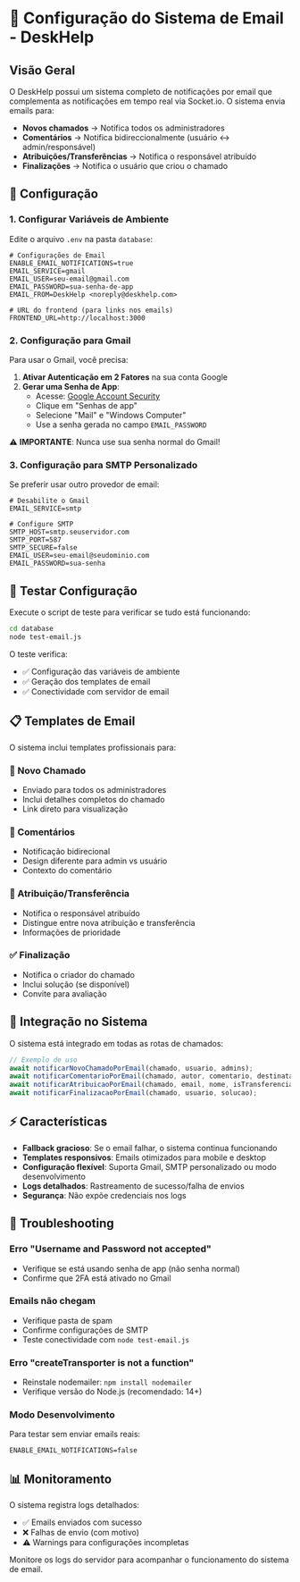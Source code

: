 # 📧 Configuração do Sistema de Email - DeskHelp

## Visão Geral

O DeskHelp possui um sistema completo de notificações por email que complementa as notificações em tempo real via Socket.io. O sistema envia emails para:

- **Novos chamados** → Notifica todos os administradores
- **Comentários** → Notifica bidireccionalmente (usuário ↔ admin/responsável)
- **Atribuições/Transferências** → Notifica o responsável atribuído
- **Finalizações** → Notifica o usuário que criou o chamado

## 🔧 Configuração

### 1. Configurar Variáveis de Ambiente

Edite o arquivo `.env` na pasta `database`:

```env
# Configurações de Email
ENABLE_EMAIL_NOTIFICATIONS=true
EMAIL_SERVICE=gmail
EMAIL_USER=seu-email@gmail.com
EMAIL_PASSWORD=sua-senha-de-app
EMAIL_FROM=DeskHelp <noreply@deskhelp.com>

# URL do frontend (para links nos emails)
FRONTEND_URL=http://localhost:3000
```

### 2. Configuração para Gmail

Para usar o Gmail, você precisa:

1. **Ativar Autenticação em 2 Fatores** na sua conta Google
2. **Gerar uma Senha de App**:
   - Acesse: [Google Account Security](https://myaccount.google.com/security)
   - Clique em "Senhas de app"
   - Selecione "Mail" e "Windows Computer"
   - Use a senha gerada no campo `EMAIL_PASSWORD`

⚠️ **IMPORTANTE**: Nunca use sua senha normal do Gmail!

### 3. Configuração para SMTP Personalizado

Se preferir usar outro provedor de email:

```env
# Desabilite o Gmail
EMAIL_SERVICE=smtp

# Configure SMTP
SMTP_HOST=smtp.seuservidor.com
SMTP_PORT=587
SMTP_SECURE=false
EMAIL_USER=seu-email@seudominio.com
EMAIL_PASSWORD=sua-senha
```

## 🧪 Testar Configuração

Execute o script de teste para verificar se tudo está funcionando:

```bash
cd database
node test-email.js
```

O teste verifica:
- ✅ Configuração das variáveis de ambiente
- ✅ Geração dos templates de email
- ✅ Conectividade com servidor de email

## 📋 Templates de Email

O sistema inclui templates profissionais para:

### 🎫 Novo Chamado
- Enviado para todos os administradores
- Inclui detalhes completos do chamado
- Link direto para visualização

### 💬 Comentários
- Notificação bidirecional
- Design diferente para admin vs usuário
- Contexto do comentário

### 👤 Atribuição/Transferência
- Notifica o responsável atribuído
- Distingue entre nova atribuição e transferência
- Informações de prioridade

### ✅ Finalização
- Notifica o criador do chamado
- Inclui solução (se disponível)
- Convite para avaliação

## 🔄 Integração no Sistema

O sistema está integrado em todas as rotas de chamados:

```javascript
// Exemplo de uso
await notificarNovoChamadoPorEmail(chamado, usuario, admins);
await notificarComentarioPorEmail(chamado, autor, comentario, destinatarios);
await notificarAtribuicaoPorEmail(chamado, email, nome, isTransferencia);
await notificarFinalizacaoPorEmail(chamado, usuario, solucao);
```

## ⚡ Características

- **Fallback gracioso**: Se o email falhar, o sistema continua funcionando
- **Templates responsivos**: Emails otimizados para mobile e desktop
- **Configuração flexível**: Suporta Gmail, SMTP personalizado ou modo desenvolvimento
- **Logs detalhados**: Rastreamento de sucesso/falha de envios
- **Segurança**: Não expõe credenciais nos logs

## 🚨 Troubleshooting

### Erro "Username and Password not accepted"
- Verifique se está usando senha de app (não senha normal)
- Confirme que 2FA está ativado no Gmail

### Emails não chegam
- Verifique pasta de spam
- Confirme configurações de SMTP
- Teste conectividade com `node test-email.js`

### Erro "createTransporter is not a function"
- Reinstale nodemailer: `npm install nodemailer`
- Verifique versão do Node.js (recomendado: 14+)

### Modo Desenvolvimento
Para testar sem enviar emails reais:
```env
ENABLE_EMAIL_NOTIFICATIONS=false
```

## 📊 Monitoramento

O sistema registra logs detalhados:
- ✅ Emails enviados com sucesso
- ❌ Falhas de envio (com motivo)
- ⚠️ Warnings para configurações incompletas

Monitore os logs do servidor para acompanhar o funcionamento do sistema de email.
